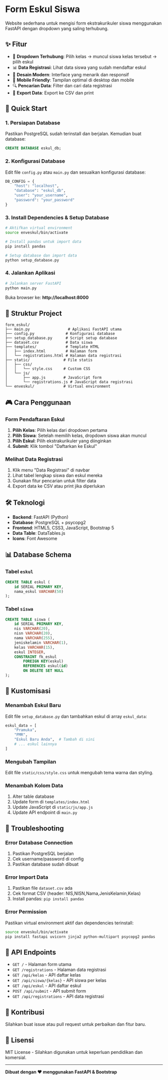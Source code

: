 # Form Eskul Siswa

Website sederhana untuk mengisi form ekstrakurikuler siswa menggunakan FastAPI dengan dropdown yang saling terhubung.

## ✨ Fitur

- 🎯 **Dropdown Terhubung**: Pilih kelas → muncul siswa kelas tersebut → pilih eskul
- 📊 **Data Registrasi**: Lihat data siswa yang sudah mendaftar eskul
- 🎨 **Desain Modern**: Interface yang menarik dan responsif
- 📱 **Mobile Friendly**: Tampilan optimal di desktop dan mobile
- 🔍 **Pencarian Data**: Filter dan cari data registrasi
- 📄 **Export Data**: Export ke CSV dan print

## 🚀 Quick Start

### 1. Persiapan Database

Pastikan PostgreSQL sudah terinstall dan berjalan. Kemudian buat database:

```sql
CREATE DATABASE eskul_db;
```

### 2. Konfigurasi Database

Edit file `config.py` atau `main.py` dan sesuaikan konfigurasi database:

```python
DB_CONFIG = {
    "host": "localhost",
    "database": "eskul_db",
    "user": "your_username",
    "password": "your_password"
}
```

### 3. Install Dependencies & Setup Database

```bash
# Aktifkan virtual environment
source enveskul/bin/activate

# Install pandas untuk import data
pip install pandas

# Setup database dan import data
python setup_database.py
```

### 4. Jalankan Aplikasi

```bash
# Jalankan server FastAPI
python main.py
```

Buka browser ke: **http://localhost:8000**

## 📁 Struktur Project

```
form_eskul/
├── main.py                 # Aplikasi FastAPI utama
├── config.py              # Konfigurasi database
├── setup_database.py      # Script setup database
├── dataset.csv            # Data siswa
├── templates/             # Template HTML
│   ├── index.html         # Halaman form
│   └── registrations.html # Halaman data registrasi
├── static/               # File statis
│   ├── css/
│   │   └── style.css     # Custom CSS
│   └── js/
│       ├── app.js        # JavaScript form
│       └── registrations.js # JavaScript data registrasi
└── enveskul/             # Virtual environment
```

## 🎮 Cara Penggunaan

### Form Pendaftaran Eskul

1. **Pilih Kelas**: Pilih kelas dari dropdown pertama
2. **Pilih Siswa**: Setelah memilih kelas, dropdown siswa akan muncul
3. **Pilih Eskul**: Pilih ekstrakurikuler yang diinginkan
4. **Submit**: Klik tombol "Daftarkan ke Eskul"

### Melihat Data Registrasi

1. Klik menu "Data Registrasi" di navbar
2. Lihat tabel lengkap siswa dan eskul mereka
3. Gunakan fitur pencarian untuk filter data
4. Export data ke CSV atau print jika diperlukan

## 🛠️ Teknologi

- **Backend**: FastAPI (Python)
- **Database**: PostgreSQL + psycopg2
- **Frontend**: HTML5, CSS3, JavaScript, Bootstrap 5
- **Data Table**: DataTables.js
- **Icons**: Font Awesome

## 📊 Database Schema

### Tabel `eskul`
```sql
CREATE TABLE eskul (
    id SERIAL PRIMARY KEY,
    nama_eskul VARCHAR(50)
);
```

### Tabel `siswa`
```sql
CREATE TABLE siswa (
    id SERIAL PRIMARY KEY,
    nis VARCHAR(20),
    nisn VARCHAR(20),
    nama VARCHAR(255),
    jeniskelamin VARCHAR(1),
    kelas VARCHAR(15),
    eskul INTEGER,
    CONSTRAINT fk_eskul
        FOREIGN KEY(eskul)
        REFERENCES eskul(id)
        ON DELETE SET NULL
);
```

## 🎨 Kustomisasi

### Menambah Eskul Baru

Edit file `setup_database.py` dan tambahkan eskul di array `eskul_data`:

```python
eskul_data = [
    "Pramuka",
    "PMR",
    "Eskul Baru Anda",  # Tambah di sini
    # ... eskul lainnya
]
```

### Mengubah Tampilan

Edit file `static/css/style.css` untuk mengubah tema warna dan styling.

### Menambah Kolom Data

1. Alter table database
2. Update form di `templates/index.html`
3. Update JavaScript di `static/js/app.js`
4. Update API endpoint di `main.py`

## 🔧 Troubleshooting

### Error Database Connection

1. Pastikan PostgreSQL berjalan
2. Cek username/password di config
3. Pastikan database sudah dibuat

### Error Import Data

1. Pastikan file `dataset.csv` ada
2. Cek format CSV (header: NIS,NISN,Nama,JenisKelamin,Kelas)
3. Install pandas: `pip install pandas`

### Error Permission

Pastikan virtual environment aktif dan dependencies terinstall:

```bash
source enveskul/bin/activate
pip install fastapi uvicorn jinja2 python-multipart psycopg2 pandas
```

## 📝 API Endpoints

- `GET /` - Halaman form utama
- `GET /registrations` - Halaman data registrasi
- `GET /api/kelas` - API daftar kelas
- `GET /api/siswa/{kelas}` - API siswa per kelas
- `GET /api/eskul` - API daftar eskul
- `POST /api/submit` - API submit form
- `GET /api/registrations` - API data registrasi

## 👥 Kontribusi

Silahkan buat issue atau pull request untuk perbaikan dan fitur baru.

## 📄 Lisensi

MIT License - Silahkan digunakan untuk keperluan pendidikan dan komersial.

---

**Dibuat dengan ❤️ menggunakan FastAPI & Bootstrap**

